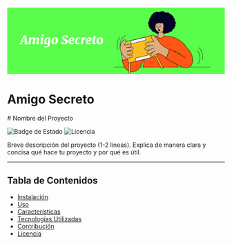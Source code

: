 ![image alt](https://github.com/hibrisrob/Challengeamigosecreto/blob/main/Imagen1.png?raw=true)

<h1>Amigo Secreto</h1>
# Nombre del Proyecto

![Badge de Estado](https://img.shields.io/badge/Estado-En%20desarrollo-brightgreen) <!-- Opcional: Muestra el estado del proyecto -->
![Licencia](https://img.shields.io/badge/Licencia-MIT-blue) <!-- Opcional: Agrega una licencia -->

Breve descripción del proyecto (1-2 líneas). Explica de manera clara y concisa qué hace tu proyecto y por qué es útil.

---

## Tabla de Contenidos
- [Instalación](#instalación)
- [Uso](#uso)
- [Características](#características)
- [Tecnologías Utilizadas](#tecnologías-utilizadas)
- [Contribución](#contribución)
- [Licencia](#licencia)
